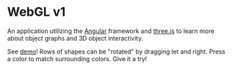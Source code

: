 # WebGL v1

An application utilizing the [Angular](https://angular.io/) framework and [three.js](https://threejs.org/) to learn more about object graphs and 3D object interactivity.

See [demo](https://daveteply.github.io/webgl-v1?v=19)! Rows of shapes can be "rotated" by dragging let and right. Press a color to match surrounding colors. Give it a try!
